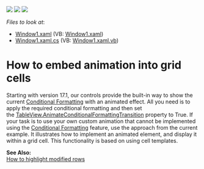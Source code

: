 <!-- default badges list -->
![](https://img.shields.io/endpoint?url=https://codecentral.devexpress.com/api/v1/VersionRange/128650236/10.1.4%2B)
[![](https://img.shields.io/badge/Open_in_DevExpress_Support_Center-FF7200?style=flat-square&logo=DevExpress&logoColor=white)](https://supportcenter.devexpress.com/ticket/details/E1532)
[![](https://img.shields.io/badge/📖_How_to_use_DevExpress_Examples-e9f6fc?style=flat-square)](https://docs.devexpress.com/GeneralInformation/403183)
<!-- default badges end -->
<!-- default file list -->
*Files to look at*:

* [Window1.xaml](./CS/AnimateCells/Window1.xaml) (VB: [Window1.xaml](./VB/AnimateCells/Window1.xaml))
* [Window1.xaml.cs](./CS/AnimateCells/Window1.xaml.cs) (VB: [Window1.xaml.vb](./VB/AnimateCells/Window1.xaml.vb))
<!-- default file list end -->
# How to embed animation into grid cells


<p>Starting with version 17.1, our controls provide the built-in way to show the current <a href="https://documentation.devexpress.com/WPF/17130/Controls-and-Libraries/Data-Grid/Conditional-Formatting">Conditional Formatting</a> with an animated effect. All you need is to apply the required conditional formatting and then set the <a href="https://documentation.devexpress.com/WPF/DevExpress.Xpf.Grid.TableView.AnimateConditionalFormattingTransition.property">TableView.AnimateConditionalFormattingTransition</a> property to True. If your task is to use your own custom animation that cannot be implemented using the <a href="https://documentation.devexpress.com/WPF/17130/Controls-and-Libraries/Data-Grid/Conditional-Formatting">Conditional Formatting</a> feature, use the approach from the current example. It illustrates how to implement an animated element, and display it within a grid cell. This functionality is based on using cell templates.</p>
<p><strong>See Also:</strong><br> <a href="https://www.devexpress.com/Support/Center/p/E841">How to highlight modified rows</a></p>

<br/>


